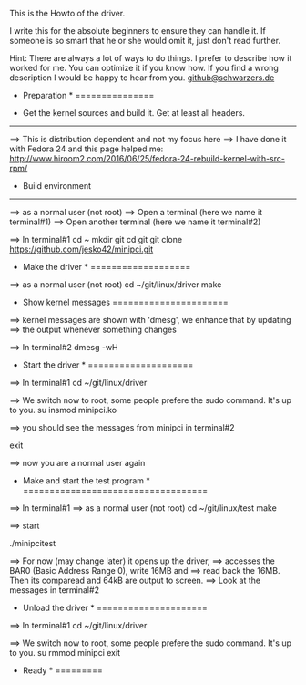 This is the Howto of the driver.

I write this for the absolute beginners to ensure they can handle it. If someone is so smart
that he or she would omit it, just don't read further.

Hint: There are always a lot of ways to do things. I prefer to describe how it worked for me.
You can optimize it if you know how. If you find a wrong description I would be happy to hear from you.
github@schwarzers.de

* Preparation *
===============

* Get the kernel sources and build it. Get at least all headers.
----------------------------------------------------------------
==> This is distribution dependent and not my focus here
==> I have done it with Fedora 24 and this page helped me: http://www.hiroom2.com/2016/06/25/fedora-24-rebuild-kernel-with-src-rpm/

* Build environment
-------------------

==> as a normal user (not root)
==> Open a terminal (here we name it terminal#1)
==> Open another terminal (here we name it terminal#2)

==> In terminal#1
cd ~
mkdir git
cd git
git clone https://github.com/jesko42/minipci.git

* Make the driver *
===================

==> as a normal user (not root)
cd ~/git/linux/driver
make

* Show kernel messages
======================

==> kernel messages are shown with 'dmesg', we enhance that by updating
==> the output whenever something changes

==> In terminal#2
dmesg -wH

* Start the driver *
====================

==> In terminal#1
cd ~/git/linux/driver

==> We switch now to root, some people prefere the sudo command. It's up to you.
su
insmod minipci.ko

==> you should see the messages from minipci in terminal#2

exit

==> now you are a normal user again

* Make and start the test program *
===================================

==> In terminal#1
==> as a normal user (not root)
cd ~/git/linux/test
make

==> start

./minipcitest

==> For now (may change later) it opens up the driver,
==> accesses the BAR0 (Basic Address Range 0), write 16MB and
==> read back the 16MB. Then its comparead and 64kB are output to screen.
==> Look at the messages in terminal#2

* Unload the driver *
=====================

==> In terminal#1
cd ~/git/linux/driver

==> We switch now to root, some people prefere the sudo command. It's up to you.
su
rmmod minipci
exit

* Ready *
=========


